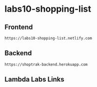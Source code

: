 # labs10-shopping-list

## Frontend
    https://labs10-shopping-list.netlify.com

## Backend
    https://shoptrak-backend.herokuapp.com

## Lambda Labs Links
